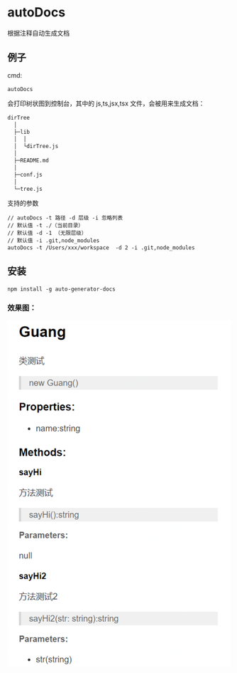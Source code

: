 # autoDocs

根据注释自动生成文档

## 例子

cmd:

```
autoDocs
```

会打印树状图到控制台，其中的 js,ts,jsx,tsx 文件，会被用来生成文档：

```
dirTree
  │
  ├─lib
  │  │
  │  └dirTree.js
  │
  ├─README.md
  │
  ├─conf.js
  │
  └─tree.js
```

支持的参数

```
// autoDocs -t 路径 -d 层级 -i 忽略列表
// 默认值 -t ./（当前目录）
// 默认值 -d -1 （无限层级）
// 默认值 -i .git,node_modules
autoDocs -t /Users/xxx/workspace  -d 2 -i .git,node_modules

```

## 安装

```
npm install -g auto-generator-docs
```

### 效果图：

![效果展示](./showMd.png)
